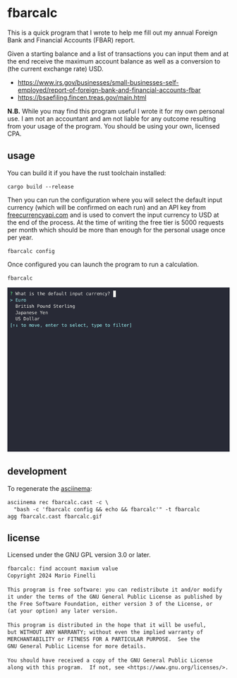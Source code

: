 # fbarcalc

This is a quick program that I wrote to help me fill out my annual Foreign
Bank and Financial Accounts (FBAR) report.

Given a starting balance and a list of transactions you can input them and at
the end receive the maximum account balance as well as a conversion to (the
current exchange rate) USD.

- https://www.irs.gov/businesses/small-businesses-self-employed/report-of-foreign-bank-and-financial-accounts-fbar
- https://bsaefiling.fincen.treas.gov/main.html

**N.B.** While you may find this program useful I wrote it for my own personal
use. I am not an accountant and am not liable for any outcome resulting from
your usage of the program. You should be using your own, licensed CPA.

## usage

You can build it if you have the rust toolchain installed:

```shell
cargo build --release
```

Then you can run the configuration where you will select the default input
currency (which will be confirmed on each run) and an API key from
[freecurrencyapi.com](https://freecurrencyapi.com) and is used to convert the
input currency to USD at the end of the process. At the time of writing the
free tier is 5000 requests per month which should be more than enough for the
personal usage once per year.

```shell
fbarcalc config
```

Once configured you can launch the program to run a calculation.

```shell
fbarcalc
```

![Demo](fbarcalc.gif)

## development

To regenerate the [asciinema](https://asciinema.org):

```shell
asciinema rec fbarcalc.cast -c \
  "bash -c 'fbarcalc config && echo && fbarcalc'" -t fbarcalc
agg fbarcalc.cast fbarcalc.gif
```

## license

Licensed under the GNU GPL version 3.0 or later.

```
fbarcalc: find account maxium value
Copyright 2024 Mario Finelli

This program is free software: you can redistribute it and/or modify
it under the terms of the GNU General Public License as published by
the Free Software Foundation, either version 3 of the License, or
(at your option) any later version.

This program is distributed in the hope that it will be useful,
but WITHOUT ANY WARRANTY; without even the implied warranty of
MERCHANTABILITY or FITNESS FOR A PARTICULAR PURPOSE.  See the
GNU General Public License for more details.

You should have received a copy of the GNU General Public License
along with this program.  If not, see <https://www.gnu.org/licenses/>.
```
